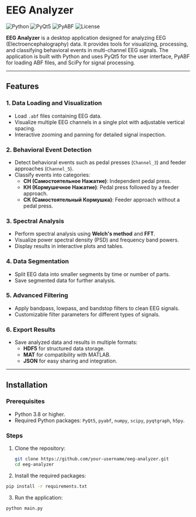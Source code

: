 # EEG Analyzer

![Python](https://img.shields.io/badge/Python-3.8%2B-blue)
![PyQt5](https://img.shields.io/badge/PyQt5-5.15%2B-green)
![PyABF](https://img.shields.io/badge/PyABF-2.3%2B-orange)
![License](https://img.shields.io/badge/License-MIT-yellow)

**EEG Analyzer** is a desktop application designed for analyzing EEG (Electroencephalography) data. It provides tools for visualizing, processing, and classifying behavioral events in multi-channel EEG signals. The application is built with Python and uses PyQt5 for the user interface, PyABF for loading ABF files, and SciPy for signal processing.

---

## Features

### 1. **Data Loading and Visualization**
   - Load `.abf` files containing EEG data.
   - Visualize multiple EEG channels in a single plot with adjustable vertical spacing.
   - Interactive zooming and panning for detailed signal inspection.

### 2. **Behavioral Event Detection**
   - Detect behavioral events such as pedal presses (`Channel_3`) and feeder approaches (`Channel_5`).
   - Classify events into categories:
     - **СН (Самостоятельное Нажатие)**: Independent pedal press.
     - **КН (Кормушечное Нажатие)**: Pedal press followed by a feeder approach.
     - **СК (Самостоятельный Кормушка)**: Feeder approach without a pedal press.

### 3. **Spectral Analysis**
   - Perform spectral analysis using **Welch's method** and **FFT**.
   - Visualize power spectral density (PSD) and frequency band powers.
   - Display results in interactive plots and tables.

### 4. **Data Segmentation**
   - Split EEG data into smaller segments by time or number of parts.
   - Save segmented data for further analysis.

### 5. **Advanced Filtering**
   - Apply bandpass, lowpass, and bandstop filters to clean EEG signals.
   - Customizable filter parameters for different types of signals.

### 6. **Export Results**
   - Save analyzed data and results in multiple formats:
     - **HDF5** for structured data storage.
     - **MAT** for compatibility with MATLAB.
     - **JSON** for easy sharing and integration.

---

## Installation

### Prerequisites
- Python 3.8 or higher.
- Required Python packages: `PyQt5`, `pyabf`, `numpy`, `scipy`, `pyqtgraph`, `h5py`.

### Steps
1. Clone the repository:
   ```bash
   git clone https://github.com/your-username/eeg-analyzer.git
   cd eeg-analyzer
   ```
2. Install the required packages:
  ```bash
  pip install -r requirements.txt
  ```
3. Run the application:
  ```bash
  python main.py
  ```
